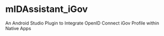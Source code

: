 # mIDAssistant_iGov
An Android Studio Plugin to Integrate OpenID Connect iGov Profile within Native Apps
